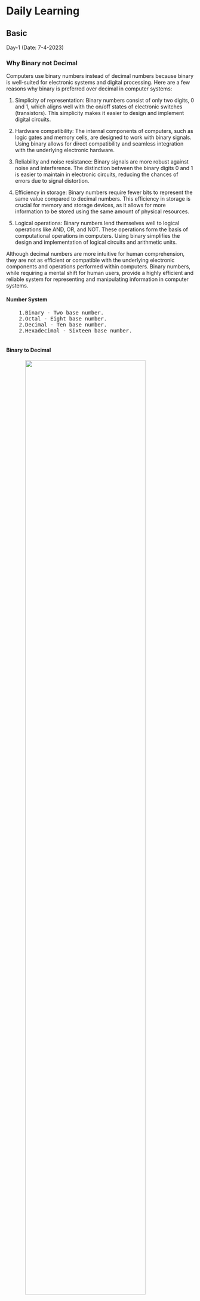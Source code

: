 <body>
  <H1>Daily Learning</H1>
<div>
<h2>Basic</h2>
<p>
Day-1 (Date: 7-4-2023)
<h3>Why Binary not Decimal</h3>
<p>
  Computers use binary numbers instead of decimal numbers because binary is well-suited for electronic systems and digital processing. Here are a few reasons why binary is preferred over decimal in computer systems:

1. Simplicity of representation: Binary numbers consist of only two digits, 0 and 1, which aligns well with the on/off states of electronic switches (transistors). This simplicity makes it easier to design and implement digital circuits.

2. Hardware compatibility: The internal components of computers, such as logic gates and memory cells, are designed to work with binary signals. Using binary allows for direct compatibility and seamless integration with the underlying electronic hardware.

3. Reliability and noise resistance: Binary signals are more robust against noise and interference. The distinction between the binary digits 0 and 1 is easier to maintain in electronic circuits, reducing the chances of errors due to signal distortion.

4. Efficiency in storage: Binary numbers require fewer bits to represent the same value compared to decimal numbers. This efficiency in storage is crucial for memory and storage devices, as it allows for more information to be stored using the same amount of physical resources.

5. Logical operations: Binary numbers lend themselves well to logical operations like AND, OR, and NOT. These operations form the basis of computational operations in computers. Using binary simplifies the design and implementation of logical circuits and arithmetic units.

Although decimal numbers are more intuitive for human comprehension, they are not as efficient or compatible with the underlying electronic components and operations performed within computers. Binary numbers, while requiring a mental shift for human users, provide a highly efficient and reliable system for representing and manipulating information in computer systems.
</p>

  <h4>Number System</h4>
  <pre>
    1.Binary - Two base number.
    2.Octal - Eight base number.
    2.Decimal - Ten base number.
    2.Hexadecimal - Sixteen base number.
  </pre>
  <div>
    <h4>Binary to Decimal</h4>
    <pre>
      <img style="width: 80%;" src="Image/asd.png" alt="">
      </br>
function convertToDecimal(x) {
    let bin = 0;
    let rem, i = 1, step = 1;
    while (x != 0) {
        rem = x % 10;
        x = parseInt(x / 10);
        bin = bin + rem * i;
        i = i * 2;
    }
console.log(`Decimal:  ${bin}`);
}
// take input
//let number = prompt('Enter a Binary number: ');
convertToDecimal(101);
    </pre>
    <h4>Decimal to Binary</h4>
    <pre>
      <img style="width: 80%;" src="Image/binary to decimal.jpg" alt="">

</br>

Other way - decimal 75
75 >= 64 = 1
75 - 64 = 11

 32 >= 11 = 0
 16 >= 11 = 0

11 >= 8 = 1
11 - 8 = 3

3 >= 2 = 1
3 - 2 = 0

1 >= 1 = 1

64 = 1 
32 = 0 
16 = 0 
8 = 1 
4 = 0 
2 = 1 
1 = 1

75 = 1001011

function convertToBinary(x) {
    let bin = 0;
    let rem, i = 1, step = 1;
    while (x != 0) {
        rem = x % 2;
        console.log(
            `Step ${step++}: ${x}/2, Remainder = ${rem}, Quotient = ${parseInt(x/2)}`
        );
        x = parseInt(x / 2);
        bin = bin + rem * i;
        i = i * 10;
    }
    console.log(`Binary:  ${bin}`);
}
// take input
//let number = prompt('Enter a decimal number: ');
convertToBinary(5);
    </pre>
  </div>

  <h4>Decimal to Octal</h4>
  <pre>
    <img style="width: 80%;" src="Image/decimal-to-octal.png" alt="">
    </br>
function convertToCOtalTOdecimal(x) {
    let bin = 0;
    let rem, i = 1, step = 1;
    while (x != 0) {
        rem = x % 8;
        x = parseInt(x / 8);
        bin = bin + rem * i;
        i = i * 10;    
    }
console.log(`Octal:  ${bin}`);
}
// take input
//let number = prompt('Enter a Decimal number: ');
convertToCOtalTOdecimal(8);

  </pre>
  <h4>Octal to Decimal</h4>
  <pre>
    <img style="width: 80%;" src="Image/octaltodecimal.png" alt="">
    </br>
function convertToDecimalTOOCatal(x) {
    let bin = 0;
    let rem, i = 1, step = 1;
    while (x != 0) {
        rem = x % 10;
        x = parseInt(x / 10);
        bin = bin + rem * i;
        i = i * 8;    
    }
    console.log(`Decimal:  ${bin}`);
}
// take input
//let number = prompt('Enter a Octal number: ');

convertToDecimalTOOCatal(100);
  </pre>
  
  <h4>DIFFERENT BETWEEM INTERPRETER AND COMPILAR</h4>
  A compiler translates the entire source code in a single run. 
  An interpreter translates the entire source code line by line

  <div>
  <h3>#KEYWORDS</h3>
    
    1. High level Language > INTERPRETER(Work line by line) > Machine Language
    2. Assembly language > Assembler > Machine Language
    3. Mid level language ( C )
    4. High level language(python, c++, c# etc)
    5. compiler(GNU, CSS) - A compiler translates the entire source code in a single run
    6. CodeBlocks(IDE-Integrated Development Environment)
    
  </div>
<div>
  <h1>Learn About Compiler and C/C++ </h1>
  <h4>Day-2 (Date: 7-6-2023)</h4>
  <p>Watch some videos read some documents about how compiler works</p>

  <a href="Book-Files/COMPUTER-PROGRAMMING-TAMIM-SHAHRIAR-SHUBEEN.pdf" target="_blank">Book(Bangla) - COMPUTER PROGRAMMING TAMIM SHAHRIAR SHUBEEN (Language C)</a> 
  </br>
  <a href="Book-Files/Programming in C - Stephen G.Cochan.pdf" target="_blank">Book(English) - PROGRAMMING IN C - STEPHEN G.COCHAN (Language C)</a>
  
  <h4>MEMORY</h4>
  <pre>
    Int (32bit) = {
      2 byte = 2 x 8 bit
             = 16 bit 
    }
    Int(64bit) = {
      4 byte = 4 x 8 bit
             = 32 bit 
    }
    32 bit maximum number = 2^n - 1
                          = 2^31 - 1                    
  <h4>HOW TO STORE NEGATIVE AND POSITIVE NUMBER IN MEMORY</h4>
    #Sign bit
    0 -> Positive
    1 -> Negative
    MSB = Most Significant Bit
    LSB = Most Significant Bit
    <img style="width: 80%;" src="Image/sign_and_magnitude.jpg" alt="">
    In this case in magnitude area first number is MSB and last number is LSB.
    <h4>PROBLEM OF SIGN BIT</h4>
    0 0 0 0 !== 1 0 0 0
    +0 !== -0
    #SOLVE
    0011 = +3
    => 1100(flip of 0011) = 1's complement
    1's complement + 1
    1100 + 1 = 1101 = -2 (2's complement)
    0010 + 1 = +3 (2's complement) 
    #In this case computer can store 4bit.
    1111 + 1 = 10000 
    so, answer = 0000 = -0
    <h3>#KEYWORDS</h3>
    CodeBlocks,Environment setup,terminal,GCC,cmd 
  </pre>
</div>
<div>
  <h1>Bit Manipulaion</h1>
  <h4>Day-2 (Date: 7-5-2023)</h4>
  <pre>
    Bit manipulation is a technique used in computer programming to manipulate individual bits within a binary representation of data. It involves        
    performing logical and arithmetic operations at the bit level, allowing developers to perform various tasks efficiently and compactly. Here are some 
    commonly used bit manipulation operations:

      1. Bitwise AND (&): Performs a logical AND operation on each corresponding pair of bits. 
      The result is 1 if both bits are 1; otherwise, it is 0.

        Example:
        ```
        10101010 &
        11001100
        ---------
        10001000
        ```

      3. Bitwise OR (|): Performs a logical OR operation on each corresponding pair of bits. 
      The result is 1 if either of the bits is 1; otherwise, it is 0.

        Example:
        ```
        10101010 |
        11001100
        ---------
        11101110
        ```

      4. Bitwise XOR (^): Performs a logical XOR (exclusive OR) operation on each corresponding pair of bits. 
      The result is 1 if the bits are different; otherwise, it is 0.

        Example:
        ```
        10101010 ^
        11001100
        ---------
        01100110
        ```

      5. Bitwise NOT (~): Flips the bits of a binary number. The result is the one's complement of the number.

        Example:
        ```
        ~10101010
        ---------
        01010101
        ```

      6. Bitwise left shift (<<): Shifts the bits of a number to the left by a specified number of positions. 
      This operation effectively multiplies the number by 2 raised to the power of the shift amount.

        Example:
        ```
        10101010 << 2
        -------------
        1010101000
        ```

      7. Bitwise right shift (>>): Shifts the bits of a number to the right by a specified number of positions. 
      This operation effectively divides the number by 2 raised to the power of the shift amount.

        Example:
        ```
        10101010 >> 2
        -------------
        00101010
        ```

    Bit manipulation is often used in various applications, such as optimizing code, implementing data structures, 
    and working with low-level operations like device drivers, network protocols, and cryptography algorithms. 
    It allows for compact representation of data and efficient bitwise operations that can significantly improve 
    performance in certain scenarios.
    
    #Example of bit off or on test
      let x,y,z;
      x = parseInt(prompt("Inter number ", y));
      bit = parseInt(prompt("Inter bit number ", z));
      
      if(x & (1 << bit)){
        console.log(`${bit} nd bit is ON`);
      }else{
        console.log(`${bit} nd bit is OFF`);
      }    
  </pre>
</div>

<div>
  <h1>IF ELSE LOOP</h1>
  <h4>Day-3 (Date: 7-8-2023)</h4>
  <h3>IF ELSE</h3>
  <pre>
    if (test expression) {
      // run code if test expression is true
    }
    else if(test expression){
      // run code if test expression is true
    }
    else {
      // run code if test expression is false
    }
  </pre>
  <h3>FOR</h3>
  <pre>
    for (initializationStatement; testExpression; updateStatement){
    // statements inside the body of loop
    }
  </pre>
  <h3>WHILE</h3>
  <pre>
    while(condition) {
      statement(s);
   }
  </pre>
  <h3>DO-WHILE</h3>
  <pre>
    do {
      // the body of the loop
    }
    while (testExpression);
  </pre>
</div>

<div>
  <h1>NESTED LOOP</h1>
  <h4>Day-4 (Date: 7-9-2023)</h4>
  <h3>Left Triangle Pattern </h3>
  <pre>
    
    *
    * *
    * * *

    #js
    let n=3
    let string = "";
    for(let l = 0; l < n; l++){
      for(let i = 0; i <= l ; i++){
        string += "* "
      }
      string += "\n"; 
    }
    console.log(string);

    #C

    #include <stdio.h>

      int main() {
      int n=3;
      
      for(int l = 0; l < n; l++){
          for(int i = 0;i <= l; i++){
              printf("* ");
          }
          printf("\n");
        }
        return 0;
      }
  </pre>
  <h3>Reverse Left Triangle Pattern</h3>
  <pre>

    * * *
    * *
    *

    #JS 
    let n = 3;
    let string = "";
    for (let i = n; i >= 1; i--) {
      for (let j = 0; j < i; j++) {
        string += "* ";
      }
      string += "\n";
    }
    console.log(string);

    #C
    #include <stdio.h>
      int main() {
      int n=3;
      
      for(int l = n; l >= 1; l--){
          for(int i = 0;i < l; i++){
            printf("* ");
          }
          printf("\n");
        }
        return 0;
      }
  </pre>
  <h3>Right Triangle Pattern</h3>
  <pre>

    * * *
      * *
        *

    #JS 
    let n = 3;
    let string = "";
    for (let i = 0; i < n; i++) {
      for (let j = 0; j < i; j++) {
        string += " ";
      }
      for (let x = 0; x < n-i; x++) {
        string += "*";
      }
      string += "\n";
    }
    console.log(string);

    #C
    #include <stdio.h>
      int main() {
      int n=3;
      for(int l = 0; l < n; l++){
          for(int i = 0;i < l; i++){
            printf(" ");
          }
          for(int star = 0; star < n-l; star++){
              printf("*");
          }
          printf("\n");
        }
        return 0;
      }
  </pre>
</div>

<div>
  <h1>SWITCH-STATEMENT AND ARRAY</h1>
  <h4>Day-4 (Date: 7-11-2023)</h4>
  <h3>Structure</h3>
  <pre>
    switch(variable){
      case value 1;
      //statement
      break;
      case value 2;
      //statement
      break;

      #Example
      console.log("1.User login\n 2.User list\n 3.Sign up\n");
      let op;
      let answer = parseInt(prompt("which option to choese? ", op));

      switch(answer){
          case 1:
              console.log("User login successful\n");
              break;
          case 2:
              console.log("User list shown\n");
              break;
          case 3:
              console.log("Sign up done\n");
              break;
          default:
              console.log("Inter number 1 to 3\n");
      }
    }
  </pre>
  <h3>Array</h3>
  In computer programming, an array is a data structure that stores a fixed-size sequence of elements of the same type. 
  It is a collection of variables, each identified by an index or a key, that can be accessed individually. 
  The elements in an array are typically stored in contiguous memory locations, which allows for efficient access and manipulation of the data.

  Arrays are commonly used to store collections of related data, such as a list of numbers, strings, or objects. 
  The index of an array starts from zero, so the first element is accessed using index 0, the second element with index 1, and so on.
  
  Arrays can be one-dimensional, two-dimensional, or multi-dimensional depending on the number of indices needed to access the elements. 
  A one-dimensional array is like a simple list, while a two-dimensional array is like a table with rows and columns. 
  Multi-dimensional arrays can have more than two dimensions and are used to represent complex data structures.
  
  Arrays provide an efficient way to store and retrieve large amounts of data and are a fundamental concept in many programming languages. 
  They offer benefits such as random access to elements, constant time access (assuming the index is known), and support for various operations 
  like sorting, searching, and iterating over the elements.
  <br>
  Data type array name[size] = [Elements]

  <img style="width: 80%;" src="Image/arrays.jpg" alt="">
  <pre>
    #Example of input array
    #include <stdio.h>
     
      int main() {
        printf("Input array index: ");
        int i=0, n;

        scanf("%d", &n);
        int ara[n];

        printf("Input array: ");

        for(int idx = 0; idx < n; idx++){
          scanf("%d", &ara[idx]);
        }
        printf("Displaying integers: ");

        for(int idx = 0; idx < n; idx++){
          printf("%d,", ara[idx]);
        } 
        return 0;
      }
  </pre>
  <h3>Brace Initializer</h3>
  The brace initializer, also known as initializer list syntax, is a way to initialize the elements of an array in many programming languages, 
  including C++, Java, and JavaScript. It allows you to provide a list of values enclosed in braces { }, which are used to populate the array with the    
  specified values.
  <br>
  Here's an example in C++:
  <pre>
    int myArray[] = {1, 2, 3, 4, 5};
  </pre>

  In this example, we declare an integer array called `myArray` and initialize it with the values 1, 2, 3, 4, and 5 using the brace initializer. 
  The number of elements in the array is determined by the number of values provided within the braces.
  The brace initializer can also be used for multi-dimensional arrays. 
  <br>
  Here's an example of a 2D array:

  <pre>
    int myArray2D[][3] = {{1, 2, 3}, {4, 5, 6}};
  </pre>
  In this case, we declare a 2D integer array called `myArray2D` with two rows and three columns. We use the brace initializer to provide the values for 
  each row. 
  The inner braces are used to specify the values for each row, and the outer braces encompass the entire initializer list.
  
  The brace initializer syntax can be handy when you want to quickly initialize an array with a known set of values. 
  It eliminates the need for individual assignments to each element of the array and provides a concise and readable way to 
  initialize the array elements directly within the declaration statement.

  # If you specify the value for the array index it will replace the garbage value into 0.
  #Example
  <pre>
    #include <stdio.h>
     
      int main() {
        int ara[10]= {1,2,3,4,5};
        int value = sizeof(ara)/ sizeof(ara[0]);
        
        printf("Displaying integers: ");
        for(int idx = 0; idx < value; idx++){
          printf("%d ", ara[idx]);
        } 
        return 0;
      }

  Or use memset,

  #include <stdio.h>
    #include <cstring>
    
     int main() {
       printf("Input array index: ");
       int MXN = 100;
       int ara[MXN];
       
       memset(ara, 0, sizeof ara);
       
       printf("Displaying integers: ");
       for(int i = 0; i < MXN; i++){
          printf("%d ", ara[i]);
       } 
       
       return 0;
     }

     #note memsent works on three value.
     1. memset(arrayName, 0, sizeof arrayName);
     2. memset(arrayName, -1, sizeof arrayName);
     3. memset(arrayName, 0x3f3f3f3f, sizeof arrayName); (Infinity Number = 0x3f3f3f3f);

  </pre> 
  <h3>Memeset Library</h3>
  The `memset` function is a standard C library function that is used to set a block of memory with a specified value. 
  It takes three arguments: a pointer to the memory block, the value to be set, and the number of bytes to set.

  The `memset` function works well when you need to set memory blocks with values such as 0 or -1. 
  However, it may not work as expected when you try to set memory blocks with values other than 0 or -1.

  The reason for this limitation is that `memset` operates on a byte level and sets each byte of the memory block to the specified value. 
  If the desired value is not representable in a single byte, the behavior of `memset` becomes undefined.
  For example, consider setting a memory block with the value 255 (0xFF) using `memset`:
  <pre>
    int myArray[10];
    memset(myArray, 255, sizeof(myArray));
  </pre>
  In this case, since the value 255 cannot be represented by a single byte, `memset` will set each byte of the memory block to 255 independently. 
  This can result in unexpected behavior, as the resulting value in each element of `myArray` may not be 255.

  To initialize an array with a specific value other than 0 or -1, you can use a loop to individually set each element of the array to the desired value. 
  Alternatively, you can use language-specific features or library functions that provide array initialization mechanisms, 
  such as brace initialization in C++ or `Arrays.fill()` method in Java, to achieve the desired result reliably.
</div>

<div>
  <h1>PRECISION LOSS</h1>
  <h4>Day-5 (Date: 7-12-2023)</h4>
  Precision loss in programming refers to the loss of precision or accuracy in numerical calculations due to limitations in the representation of numbers 
  in computer systems. 
  Computers use finite binary representations to store and manipulate numbers, which can lead to rounding errors and loss of precision.

  One common example of precision loss is observed when working with floating-point numbers. Floating-point numbers are represented as a combination of a 
  sign, a significand or mantissa, and an exponent. However, the binary representation of floating-point numbers cannot precisely represent all decimal 
  numbers. As a result, 
  operations involving floating-point numbers may introduce small errors due to rounding or truncation.

  For example, consider the following code snippet in Python:
  
  <pre>
    x = 0.1
    y = 0.2
    z = x + y
    print(z)
  </pre>

  The expected result of this addition operation would be 0.3. However, due to precision loss in floating-point arithmetic, the actual result may be 
  slightly different, 
  such as 0.30000000000000004. This small discrepancy is a result of the limited precision of the binary representation used to store the numbers.

  Precision loss can also occur in other areas of programming, such as when performing calculations involving large numbers or when working with 
  algorithms that involve multiple operations. 
  The cumulative effect of these small errors can lead to significant discrepancies in the final results.

  To mitigate precision loss, programming languages and libraries provide various techniques and functions for handling numerical computations with 
  improved precision. 
  For instance, some programming languages offer decimal data types that provide arbitrary precision arithmetic, 
  allowing calculations with high precision at the cost of increased memory usage and computational overhead.

  It is important for programmers to be aware of precision loss and consider it when designing algorithms or performing critical calculations where 
  accuracy is crucial. 
  Additionally, understanding the limitations and properties of different data types and their representations can help minimize precision loss in 
  programming.

  <h4>HOW TO PREVENT PRECISION LOSS</h4>
  <pre>
    #include <stdio.h>
      int main() {
        const double eps = 1e-6;
        double a,b, sum;
        a = 2.99999999999;
        b = 3.00000000001;
        
        sum = a-b;
        if(sum < eps){
            printf("a and b are same");
        }
        return 0;
      }
  </pre>

  <h4>INSERT IN ARRAY</h4>
  <pre>
    #include <stdio.h>
 
      int main()
      {
        int array[100], position, c, n, value;
        printf("array size ");
        scanf("%d", &n);
      
        printf("Enter %d elements ", n);
      
        for (c = 0; c < n; c++){
         scanf("%d", &array[c]);
        }
        printf("Insert index ");
        scanf("%d", &position);
      
        printf("Enter value ");
        scanf("%d", &value);
      
        for (c = n - 1; c >= position - 1; c--){
         array[c+1] = array[c];
        }
        array[position-1] = value;
      
        printf("Resultant array is ");
      
        for (c = 0; c <= n; c++){
         printf("%d ", array[c]);
        }
        return 0;
      }
  </pre>

  <h4>REMOVE FROM ARRAY</h4>
  <pre>
    #include <stdio.h>
      int main()
      {
         int array[100], position, c, n, value;
         printf("array size: ");
         scanf("%d", &n);
       
         printf("Enter %d elements ", n);
       
         for (c = 0; c < n; c++)
            scanf("%d", &array[c]);
       
         printf("remove index ");
         scanf("%d", &position);
      
         for (c = position -1 ; c < n - 1 ; c++){
             array[c] = array[c+1];
         }
         n--;
         printf("Now array is ");
       
         for (c = 0; c <= n-1; c++){
              printf("%d ", array[c]);
         }
         return 0;
      }
  </pre>

  <h4>FIND FROM ARRAY</h4>
  <pre>
    #include <stdio.h>
      int main(){
        int find, flag = 0, ara[] = {100, 23, 60, 1, 45};
        int n = sizeof(ara)/sizeof ara[0];
        printf("%d\n", n);
      
        printf("Find number: ");
        scanf("%d", &find);
        
        for(int i = 0; i < n; i++){
            if(ara[i] == find){
              printf("found in index: %d\n", i);
              break;
            }
            flag++;
          }
        if(flag == n){
          printf("Not Found");
        }
        return 0;
      }
  </pre>
  <h4>MULTIDIMENSIONAL ARRAY</h4>
  A multidimensional array is a data structure that consists of multiple arrays, where each array is called a dimension. 
  It extends the concept of a one-dimensional array to multiple dimensions, typically two or three, although it can have 
  more dimensions if needed. This allows you to represent data in a tabular or matrix-like format.

  In a one-dimensional array, elements are arranged in a linear sequence, whereas in a multidimensional array, elements 
  are organized in a grid-like structure, with rows and columns (and potentially additional dimensions). This structure 
  enables you to access and manipulate data using multiple indices or subscripts.

  For example, a two-dimensional array can be thought of as a table or a grid, where each element is identified by its row 
  and column position. To access a specific element, you provide two indices: one for the row and one for the column.
  </br>
  <img style="width: 80%;" src="Image/multidimensional-array.webp" alt="">
  </br>
  In C, a multidimensional array is a data structure that allows you to store elements in multiple dimensions. It is essentially an array of arrays.

  To declare a multidimensional array in C, you specify the type of the elements and the size of each dimension. The general syntax is as follows:
  <pre>
    datatype array_name[size1][size2]...[sizeN];
  </pre>

  Here, `datatype` represents the type of data that will be stored in the array, `array_name` is the name you choose for the array, 
  and `size1`, `size2`, ..., `sizeN` are the sizes or lengths of each dimension.

  For example, to create a 2D array of integers with 3 rows and 4 columns, you would write:
  <pre>
    int matrix[3][4];
  </pre>

  This creates a multidimensional array named `matrix` with 3 rows and 4 columns. Each element in the array can be accessed using two indices: 
  one for the row and one for the column. The indices range from 0 to the size of each dimension minus 1.

  To initialize the elements of a multidimensional array, you can use nested loops. For example, to assign values to the elements of a 2D array:
  <pre>
    int matrix[3][4];
    for (int i = 0; i < 3; i++) {
      for (int j = 0; j < 4; j++) {
        matrix[i][j] = i + j;
      }
    }
  </pre>

  This code assigns the sum of the row index `i` and the column index `j` to each element in the `matrix` array.

  You can also have multidimensional arrays with more than two dimensions by extending the syntax. For example, a 
  3D array with dimensions 3x4x5 can be declared as:
  <pre>
    int cube[3][4][5];
  </pre>

  Multidimensional arrays in C provide a way to represent and work with structured data that involves multiple dimensions or axes, 
  such as matrices, grids, or cubes. They are commonly used in various applications, including scientific computing, image processing, and simulations.
  
  <h4>POINTER</h4>
  In C, a pointer is a variable that stores the memory address of another variable. It provides a way to indirectly access and manipulate the data stored 
  in memory. 
  Pointers play a crucial role in C programming, as they allow for dynamic memory allocation, passing parameters by reference, and working with complex 
  data structures.

  To declare a pointer in C, you use the `*` (asterisk) symbol. The general syntax for declaring a pointer is as follows:
  <pre>
    datatype *pointer_name;
  </pre>

  Here, `datatype` represents the type of data that the pointer points to, and `pointer_name` is the name of the pointer variable.
  To initialize a pointer, you assign it the memory address of a variable using the `&` (address-of) operator. For example:
  <pre>
    int num = 42;
    int *ptr = &num;
  </pre>


  In this code, `ptr` is a pointer to an integer (`int`). It is initialized with the memory address of the `num` variable using the `&` operator.
  To access the value pointed to by a pointer, you use the `*` (dereference) operator. For example:
  <pre>
    printf("%d", *ptr);
  </pre>

  This code prints the value stored at the memory address pointed to by `ptr`, which is the value of `num`.

  Pointers are often used in conjunction with dynamic memory allocation to allocate memory for data at runtime using functions 
  like `malloc()` and `free()`. They can also be used to pass parameters by reference to functions, allowing the function to modify the original value of 
  a variable.

  It's important to note that working with pointers requires careful memory management to avoid issues like memory leaks and accessing invalid memory     
  locations. 
  Additionally, uninitialized or improperly used pointers can lead to undefined behavior or crashes. Therefore, understanding and using pointers 
  correctly is 
  essential for effective C programming.
</div>

<div>
  <h1>STRING</h1>
  <h4>Day-6 (Date: 7-13-2023)</h4>
  <br>
  In the C programming language, a string is a sequence of characters stored in contiguous memory locations. 
  It is represented as an array of characters terminated by a null character ('\0').

  Here are some key points about strings in C:

  1. Declaration: To declare a string in C, you use the `char` data type followed by the array name and its size. For example:
   <pre>
    char str[10];
   </pre>
   This declares a string named `str` that can hold up to 10 characters (9 characters plus the null terminator).

  2. Initialization: You can initialize a string during declaration or assign a value to it later using string literals. 
  String literals are sequences of characters enclosed in double quotes. For example:
   <pre>
    char str[6] = "Hello";
   </pre>
   This initializes the `str` array with the characters 'H', 'e', 'l', 'l', 'o', and the null terminator.

  3. Null terminator: In C, strings are null-terminated, which means that the last character of the string is always the null character ('\0'). 
  It marks the end of the string and is used to determine the length of the string.

  4. Accessing characters: You can access individual characters of a string using array indexing. The first character of the string is at index 0. For example:
   <pre>
    char ch = str[0];  // Accesses the first character of the string
   </pre>
  5. Manipulating strings: C provides a library of functions for manipulating strings, such as concatenation, copying, length calculation, 
  comparison, and more. These functions are defined in the `<string.h>` header file and have names prefixed with `str`. For example:
   <pre>
    #include <string.h>

    char str1[10] = "Hello";
    char str2[10] = "World";
   
    strcat(str1, str2);  // Concatenates str2 to str1
    printf("%s\n", str1);  // Prints "HelloWorld"
   </pre>
  6. Input and output: Strings can be read from the user or written to the console using functions like `scanf` and `printf` from the `<stdio.h>` header file.

  It's important to note that C does not have a built-in string data type like some other programming languages. Instead, strings 
  are represented as arrays of characters, and various functions and conventions are used to work with them effectively.
  
  #Example Of String
  <pre>
    #input sentence
    #include <stdio.h>
      int main(){
          char str[20];
          //scanf("%[^\n]s", str);
          fgets(str,20, stdin);
          printf("%s", str);
          
          return 0;
      }

    #size of String
    #include <stdio.h>
      int main(){
        int n, sz = 0;
        char str[110];
        scanf("%d", &n);

        while(n--){
          scanf("%s", str);
          for(; str[sz] ; sz++){
            if(str[sz] == '\0'){
              break;
            }
          }
          printf("Size of string: %d\n", sz);
        }
      }

    `OR`,
    #include <stdio.h>
      int main(){
        int n, sz = 0;
        char str[110];
        
        scanf("%d", &n);
        while(n--){
          scanf("%s", str);
          int sz = strlen(str);
          printf("Size of string: %d\n", sz);
        }
      }
  </pre>

  <h2>LEXICOGRAPHICALLY SMALLER</h2>

  "Lexicographically smaller" refers to the comparison of two strings or sequences based on the order of their individual characters. 
  In lexicographic order, strings are compared character by character, starting from the leftmost character. The comparison is made by 
  looking at the Unicode or ASCII values of the characters.
  <br>
  <a href="https://www.ascii-code.com/" target="_blank">ASCII Table</a>
  <br>

  To determine which string is lexicographically smaller, you compare the corresponding characters from both strings until a difference is found. 
  The string with the character that has a lower Unicode or ASCII value is considered lexicographically smaller. If all the characters are the same 
  up to the length of the shorter string, then the shorter string is considered lexicographically smaller.

  For example, let's compare two strings "apple" and "banana" lexicographically. Starting from the leftmost character, 'a' and 'b' are compared. Since 
  'a' has a lower Unicode value than 'b', "apple" is lexicographically smaller than "banana". The comparison stops at the first difference encountered.

  In another example, comparing "cat" and "car," the first three characters are the same. However, the fourth character 't' has a lower Unicode value 
  than 'r,' so "cat" is lexicographically smaller than "car."

  Lexicographic order is commonly used in sorting algorithms and dictionary implementations to determine the ordering of words or sequences based on their characters.

  Here's an example of a C code snippet that compares two strings to determine which one is lexicographically smaller:
  <pre>
    #include <stdio.h>

      int main() {
        char str1[100], str2[100];
      
        printf("Enter the first string: ");
        scanf("%s", str1);
    
        printf("Enter the second string: ");
        scanf("%s", str2);
    
        int i;
    
        for (i = 0; str1[i] != '\0' && str2[i] != '\0'; i++) {
          if (str1[i] < str2[i]) {
            printf("%s is lexicographically smaller than %s\n", str1, str2);
            return 0;
            } 
            else if (str1[i] > str2[i]) {
              printf("%s is lexicographically smaller than %s\n", str2, str1);
              return 0;
            }
          }
        
        if (str1[i] == '\0' && str2[i] != '\0') {
          printf("%s is lexicographically smaller than %s\n", str1, str2);
        } 
        else {
          printf("Both strings are equal\n");
        }
        return 0;
      }
      
    `OR`

    #include <stdio.h>
      #include <string.h>
      
      int main() {
        char str1[100], str2[100];
      
        printf("Enter the first string: ");
        scanf("%s", str1);
    
        printf("Enter the second string: ");
        scanf("%s", str2);
    
        int result = strcmp(str1, str2);
    
        if (result < 0) {
          printf("%s is lexicographically smaller than %s\n", str1, str2);
        } 
        else if (result > 0) {
          printf("%s is lexicographically smaller than %s\n", str2, str1);
        } 
        else {
          printf("Both strings are equal\n");
        }
        return 0;
      }
  </pre>
  <h2>PALINDR0ME</h2>
  A palindrome is a word, phrase, number, or sequence of characters that reads the same forwards and backwards. 
  In C, we can write a program to check whether a given string is a palindrome or not.

  Here's an example code snippet that demonstrates how to check for a palindrome in C:

  <pre>
    #include <stdio.h>
    #include <string.h>
      
      int isPalindrome(char str[]) {
          int length = strlen(str);
          int i, j;
      
          // Compare characters from both ends towards the middle
          for (i = 0, j = length - 1; i < j; i++, j--) {
              if (str[i] != str[j]) {
                return 0; // Not a palindrome
            }
          }
        return 1; // Palindrome
      }
      
      int main() {
          char str[100];
      
          printf("Enter a string: ");
          scanf("%s", str);
      
          if (isPalindrome(str)) {
            printf("%s is a palindrome.\n", str);
          } else {
            printf("%s is not a palindrome.\n", str);
          }
          return 0;
      }
  </pre>
  In this code, we define a function `isPalindrome()` that takes a string `str` as input and returns an integer value indicating 
  whether the string is a palindrome (1) or not (0). The function uses two pointers, `i` and `j`, initialized to the beginning and 
  end of the string, respectively. It compares the characters at these positions and moves inward until the middle of the string is reached. 
  If any pair of characters is not equal, the function returns 0, indicating that the string is not a palindrome. Otherwise, if all character 
  pairs are equal, the function returns 1, indicating a palindrome.

  In the `main()` function, we prompt the user to enter a string, read it using `scanf()`, and then call the `isPalindrome()` function to check
  whether the entered string is a palindrome or not. Based on the return value, we print the appropriate message to indicate whether the string 
  is a palindrome or not.

  <h2>PALINDR0ME</h2>
  A palindrome is a word, phrase, number, or sequence of characters that reads the same forwards and backwards. 
  In C, we can write a program to check whether a given string is a palindrome or not.

  Here's an example code snippet that demonstrates how to check for a palindrome in C:

  <pre>
    #include <stdio.h>
      #include <string.h>
      
      int isPalindrome(char str[]) {
          int length = strlen(str);
          int i, j;
      
          // Compare characters from both ends towards the middle
          for (i = 0, j = length - 1; i < j; i++, j--) {
              if (str[i] != str[j]) {
                  return 0; // Not a palindrome
              }
          }
      
          return 1; // Palindrome
      }
      
      int main() {
          char str[100];
      
          printf("Enter a string: ");
          scanf("%s", str);
      
          if (isPalindrome(str)) {
              printf("%s is a palindrome.\n", str);
          } else {
              printf("%s is not a palindrome.\n", str);
          }
      
          return 0;
      }
  </pre>
  In this code, we define a function `isPalindrome()` that takes a string `str` as input and returns an integer value indicating 
  whether the string is a palindrome (1) or not (0). The function uses two pointers, `i` and `j`, initialized to the beginning and 
  end of the string, respectively. It compares the characters at these positions and moves inward until the middle of the string is reached. 
  If any pair of characters is not equal, the function returns 0, indicating that the string is not a palindrome. Otherwise, if all character 
  pairs are equal, the function returns 1, indicating a palindrome.

  In the `main()` function, we prompt the user to enter a string, read it using `scanf()`, and then call the `isPalindrome()` function to check
  whether the entered string is a palindrome or not. Based on the return value, we print the appropriate message to indicate whether the string 
  is a palindrome or not.

  <h2>CONTATENATION OF STRING</h2>
  In C, string concatenation refers to the process of combining two or more strings to create a single string. 
  This operation is commonly performed using the strcat() function from the C standard library or by manually manipulating character arrays.

  The strcat() function is declared in the `string.h` header file and has the following syntax:

  <pre>
    char* strcat(char* destination, const char* source);
  </pre>

  It takes two arguments: the destination string, which is the string to which the source string will be appended, 
  and the source string, which is the string that will be appended to the destination string.

  Here's an example that demonstrates the usage of strcat():

  <pre>
    #include <stdio.h>
      #include <string.h>
    
      int main() {
        char destination[50] = "Hello, ";
        const char* source = "world!";
  
        strcat(destination, source);
  
        printf("%s\n", destination);
  
        return 0;
      }
  </pre>

  In this example, we have a character array `destination` with a size of 50, initialized with the string "Hello, ". The `source` string is a constant string literal "world!". The strcat() function appends the contents of the source string to the end of the destination string, resulting in `destination` now containing "Hello, world!".

  Alternatively, you can manually concatenate strings by using character arrays and manipulating them with loops and indexing. Here's an example of manual string concatenation:

  <pre>
    #include <stdio.h>

    int main() {
      char destination[50] = "Hello, ";
      const char* source = "world!";
      
      int i, j;

      // Find the end of the destination string
      i = 0;
      while (destination[i] != '\0') {
          i++;
      }

      // Concatenate characters of the source string to the destination string
      j = 0;
      while (source[j] != '\0') {
          destination[i] = source[j];
          i++;
          j++;
      }

      // Add null terminator at the end of the concatenated string
      destination[i] = '\0';

      printf("%s\n", destination);

      return 0;
    }
  </pre>

  This code manually iterates over the characters in the destination string to find the end of it and then appends the characters 
  of the source string one by one. Finally, a null terminator ('\0') is added to mark the end of the concatenated string.

  Both approaches achieve string concatenation, but using the `strcat()` function is generally considered safer and more convenient, 
  as it handles the details of finding the end of the destination string and ensures proper termination.
</div>
<div>
  <h1>TIME COMPLEXITY ANALYSIS</h1>
  <h4>Day-7 (Date: 7-16-2023)</h4>

  <ul>
    <li>Big-O notation (Upper Bound)</li>
    <li>Omega Notation (Lower Bound)</li>
    <li>Theta Notation (average case)</li>
  </ul>

  <h2>BIG-O NOTATION</h2>
  Big O notation is a mathematical notation used to describe the performance characteristics of an algorithm or the growth rate of a function. 
  It is commonly used to analyze the time complexity and space complexity of algorithms.

  In C, Big O notation helps us understand how the runtime of an algorithm or the memory usage of a program scales with respect to the input size. 
  It provides a way to compare algorithms and determine their efficiency.

  When using Big O notation, we focus on the dominant term or the term that grows the fastest as the input size increases. The dominant term 
  represents the worst-case performance of the algorithm.

  Here are some commonly used notations in Big O notation:

  1. O(1) - Constant Time Complexity:
    This indicates that the algorithm takes a constant amount of time regardless of the input size. For example, 
    accessing an element in an array by index or performing a simple arithmetic operation.

  2. O(log n) - Logarithmic Time Complexity:
    This indicates that the algorithm's runtime grows logarithmically as the input size increases. Common examples include binary 
    search or operations on balanced search trees.

  3. O(n) - Linear Time Complexity:
    This indicates that the algorithm's runtime grows linearly with the input size. For example, iterating through an array or a linked list.

  4. O(n^2) - Quadratic Time Complexity:
    This indicates that the algorithm's runtime grows quadratically with the input size. Common examples include nested loops or algorithms 
    that involve comparing each element with every other element.

  5. O(2^n) - Exponential Time Complexity:
    This indicates that the algorithm's runtime grows exponentially with the input size. This is usually considered very inefficient 
    and should be avoided when possible.

  It's important to note that Big O notation represents an upper bound on the growth rate of an algorithm or function. It describes 
  how the algorithm scales as the input size increases but doesn't provide information about the actual execution time.

  By analyzing the Big O notation of different algorithms, you can make informed decisions about choosing the most efficient algorithm 
  for a particular task or understand the scalability of your code.

  <h2>OMEGA NOTATION</h2>
  Omega notation, also known as Ω notation, is a mathematical notation used to describe the lower bound or best-case performance 
  of an algorithm or function. It provides a way to analyze the minimum growth rate or lower limit of a function as the input size increases.

  In C, Omega notation helps us understand the best-case scenario or lower bound of an algorithm's runtime or the memory usage of a program. 
  It complements the Big O notation, which describes the upper bound or worst-case scenario.

  When using Omega notation, we focus on the dominant term or the term that grows the slowest as the input size increases. 
  The dominant term represents the best-case performance of the algorithm.

  Here are some examples of commonly used Omega notations:

  1. Ω(1) - Constant Lower Bound:
    This indicates that the algorithm takes a constant amount of time regardless of the input size in the best-case scenario. 
    For example, finding the minimum element in a sorted array.

  2. Ω(log n) - Logarithmic Lower Bound:
    This indicates that the algorithm's runtime has a lower bound of logarithmic growth. Common examples include binary search or operations 
    on balanced search trees in the best-case scenario.

  3. Ω(n) - Linear Lower Bound:
    This indicates that the algorithm's runtime has a lower bound of linear growth with the input size. For example, traversing an array 
    or a linked list to find a specific element in the best-case scenario.

  4. Ω(n^2) - Quadratic Lower Bound:
    This indicates that the algorithm's runtime has a lower bound of quadratic growth. Common examples include nested loops or algorithms that 
    involve comparing each element with every other element in the best-case scenario.

  5. Ω(2^n) - Exponential Lower Bound:
    This indicates that the algorithm's runtime has a lower bound of exponential growth. This is generally considered very efficient or the 
    best possible for some problems.

  Similar to Big O notation, Omega notation represents a lower bound on the growth rate of an algorithm or function. It provides insights into 
  the best-case performance but doesn't provide information about the actual execution time.

  By analyzing the Omega notation of different algorithms, you can understand the minimum growth rate or lower limit of the algorithm's performance 
  in the best-case scenario. This can help you evaluate the efficiency of your code or make informed decisions when choosing the most suitable algorithm for a specific task.

  <h2>THETA NOTATION</h2>
  Omega notation and theta notation are both mathematical notations used to describe the performance characteristics of algorithms or the growth rate of functions. 
  While omega notation represents the lower bound or best-case performance, theta notation represents both the upper and lower bounds or the average-case performance.

  In C, theta notation helps us understand both the best-case and worst-case scenarios of an algorithm's runtime or the memory usage of a program. 
  It provides a tighter bound on the growth rate compared to omega notation, which only provides the lower bound.

  When using theta notation, we focus on the dominant term or the term that grows at the same rate as the input size increases. 
  The dominant term represents the average-case performance of the algorithm.

  Here's how theta notation is defined:

  1. Θ(g(n)) - Theta Notation:
    A function f(n) belongs to Θ(g(n)) if there exist positive constants c1, c2, and n0 such that for all values of n greater than or 
    equal to n0, c1 * g(n) ≤ f(n) ≤ c2 * g(n).

  In simpler terms, if a function f(n) is both an upper bound and a lower bound of g(n) multiplied by a constant factor, we say that f(n) belongs to Θ(g(n)).

  Theta notation essentially represents the tightest bound on the growth rate of a function or algorithm. It provides information about both the best-case 
  and worst-case scenarios.

  For example, if the worst-case runtime complexity of an algorithm is Θ(n^2), it means that the algorithm takes at least quadratic time and at most quadratic 
  time to complete its execution. Similarly, if the average-case runtime complexity is Θ(n), it means that the algorithm takes linear time on average.

  By analyzing theta notation, you can get a comprehensive understanding of an algorithm's performance across different scenarios. 
  It helps in evaluating the efficiency of algorithms and making informed decisions when choosing the most appropriate algorithm for a particular task.

  <a href="https://www.bigocheatsheet.com/" target="_blank">More Details About Time Complexity</a>

  <h1>MEMORY COMPLEXITY ANALYSIS</h1>
  Memory complexity, also known as space complexity, refers to the amount of memory or storage required by an algorithm or program to solve a problem. 
  In C, understanding the memory complexity of your code helps you assess its efficiency and resource usage.

  Memory complexity is typically expressed in terms of how the memory usage grows with respect to the input size. 
  It provides insights into the amount of memory required by an algorithm as the problem size increases.

  There are several common memory complexity notations:

  1. O(1) - Constant Space Complexity:
   This indicates that the algorithm uses a fixed or constant amount of memory regardless of the input size. For example, 
   algorithms that have a fixed number of variables or data structures.

  2. O(n) - Linear Space Complexity:
    This indicates that the algorithm's memory usage grows linearly with the input size. For example, algorithms that create an array 
    or a linked list of size proportional to the input.

  3. O(n^2) - Quadratic Space Complexity:
    This indicates that the algorithm's memory usage grows quadratically with the input size. Common examples include algorithms that 
    involve nested loops or creating two-dimensional arrays.

  4. O(log n) - Logarithmic Space Complexity:
    This indicates that the algorithm's memory usage grows logarithmically with the input size. For example, algorithms that use divide 
    and conquer strategies and maintain a small amount of auxiliary data.

  5. O(2^n) - Exponential Space Complexity:
    This indicates that the algorithm's memory usage grows exponentially with the input size. Such algorithms are generally considered 
    inefficient in terms of memory usage.

  It's important to note that memory complexity focuses on the additional memory used by an algorithm, excluding the input itself. 
  It quantifies the growth in memory consumption as the input size increases.

  Analyzing the memory complexity of your code helps you understand the trade-off between memory usage and algorithmic efficiency. 
  By minimizing unnecessary memory allocations or optimizing data structures, you can reduce the memory requirements of your code 
  and improve its overall performance.

  It's worth mentioning that in C, memory complexity analysis often involves considering the sizes and types of data structures, 
  dynamically allocated memory, recursion stack usage, and other factors that impact memory consumption.

  <a href="https://www.bigocheatsheet.com/" target="_blank">More Details About Space Complexity</a>

  <h1>FUNCTION</h1>
  In C, a function is a self-contained block of code that performs a specific task or computation. 
  It is a fundamental building block of a C program and helps organize code into modular and reusable units. 
  Functions allow you to break down a complex problem into smaller, manageable parts, making code more organized, readable, and maintainable.

  A function in C has the following components:

  1. Function Declaration/Prototype:
    A function declaration or prototype specifies the function's name, return type, and the types and order of its parameters. 
    It informs the compiler about the function's existence and signature before it is used. A function prototype typically appears 
    at the beginning of the source file or in a header file.

  2. Function Definition:
    The function definition contains the actual implementation of the function. 
    It includes the function's header, which specifies the return type, function name, and parameters, followed by the body enclosed in curly braces {}. 
    The body contains the statements or instructions that define the function's behavior.

  3. Function Parameters:
    Function parameters are inputs to the function and allow you to pass values into the function. 
    They are declared in the function's header, specifying their types and names. Functions can have zero or more parameters.

  4. Return Type:
    The return type of a function indicates the type of value that the function returns after performing its computation. 
    It is specified in the function's header. Functions can have a return type of void if they do not return a value.

  5. Function Call:
    To use a function in C, you call or invoke it by using its name followed by parentheses (). 
    If the function has parameters, you provide the values or variables as arguments within the parentheses.

  Here's an example that demonstrates a simple function in C:

  <pre>
    #include <stdio.h>

      // Function declaration
      int addNumbers(int a, int b);
    
      // Function definition
      int addNumbers(int a, int b) {
        int sum = a + b;
        return sum;
      }
    
      int main() {
        // Function call
        int result = addNumbers(3, 5);
        printf("The sum is: %d\n", result);
        return 0;
      }
  </pre>

  In this example, we define a function called `addNumbers` that takes two integer parameters, `a` and `b`, and returns their sum. 
  We declare the function prototype at the beginning and then define the function with its implementation. In the `main` function, 
  we call `addNumbers` with arguments 3 and 5, and the returned result is printed.

  Functions are a powerful feature of C programming that enables code modularity, reusability, and abstraction. 
  They help manage complex programs, improve code organization, and promote code reuse by encapsulating specific 
  functionality within separate units of code.
</div>
<div>
  <h1>FUNCTION CALLING</h1>
  <h4>Day-8 (Date: 7-17-2023)</h4>

  <ul>
    <li>Call by reference</li>
    <li>Call by pointer</li>
  </ul>

  <h2>CALL BY REFERENCE</h2>
  In C, "call by reference" is a mechanism where a function receives the memory address (reference) of a variable as a parameter. 
  By using this reference, the function can directly access and modify the original value of the variable in the calling code. 
  In other words, any changes made to the parameter within the function will affect the original variable outside the function.

  To pass a variable by reference in C, you need to use pointers. Pointers are variables that store memory addresses. Here's how you can achieve call by reference in C:

  1. Define a function that takes a pointer as a parameter. For example:
    <pre>
      void modifyValue(int *ptr) {
        *ptr = 10;  // Assign a new value to the memory location pointed by 'ptr'
      }
    </pre>
  2. In the calling code, declare a variable and pass its address using the `&` operator:
    <pre>
      int number = 5;
      modifyValue(&number);  // Pass the address of 'number'
    </pre>
  3. Inside the function, use the pointer to access the original variable and modify its value by dereferencing the pointer with the `*` operator:
    <pre>
      *ptr = 10;
    </pre>

  After the function call, the value of the `number` variable will be modified to 10 because the function modified the original variable 
  directly through the pointer.

  Call by reference is useful when you need to modify variables within a function and have those changes reflected in the calling code. 
  It allows you to avoid returning values and provides a more efficient way to manipulate large data structures without creating copies. 
  However, it requires careful handling of pointers to avoid unintended consequences such as invalid memory accesses or unintended modifications.

  <h2>CALL BY POINTER</h2>
  In C, "call by pointer" is similar to call by reference, as it allows a function to modify the original value of a variable in the calling code. However, instead of passing the memory address directly, you pass a pointer variable that holds the memory address of the variable you want to modify.

  Here's how call by pointer works in C:

  1. Define a function that takes a pointer as a parameter. For example:
    <pre>
      void modifyValue(int *ptr) {
        *ptr = 10;  // Assign a new value to the memory location pointed by 'ptr'
      }
    </pre>
  2. In the calling code, declare a variable and create a pointer that points to its address:
    <pre>
      int number = 5;
      int *ptr = &number;  // Create a pointer and assign the address of 'number' to it
      modifyValue(ptr);   // Pass the pointer as an argument
    </pre>
  3. Inside the function, use the pointer to access the original variable and modify its value by dereferencing the pointer with the `*` operator:
    <pre>
      *ptr = 10;
    </pre>
  After the function call, the value of the `number` variable will be modified to 10, as the function modified the original variable through the pointer.

  Call by pointer is essentially passing the address of a variable instead of the variable itself. 
  This allows the function to directly manipulate the original variable's value. It is useful when you need to modify variables 
  within a function and have those changes reflected in the calling code, similar to call by reference. However, 
  it requires explicit handling of pointers and can introduce issues like null pointer dereference or incorrect pointer arithmetic if not used carefully.

  <h2>RECURSION</h2>
  Recursion is a programming technique where a function calls itself repeatedly until a specific condition is met. In the context of the C programming language, recursion allows you to solve complex problems by breaking them down into smaller, more manageable sub-problems.

  The basic idea behind recursion is to have a function that solves a problem by solving smaller instances of the same problem. Each recursive call reduces the problem's size until it reaches a base case, which is a simple version of the problem that can be solved directly without further recursion.

  Here's an example to demonstrate recursion in C. Let's consider the calculation of the factorial of a positive integer:

  <pre>
    #include <stdio.h>
      int factorial(int n) {
        // Base case: factorial of 0 or 1 is 1
        if (n == 0 || n == 1) {
          return 1;
        }
        else {
          // Recursive call to calculate factorial of n-1
          return n * factorial(n - 1);
        }
      }
    
      int main() {
        int num = 5;
        int result = factorial(num);
        printf("The factorial of %d is %d\n", num, result);
        return 0;
      }
  </pre>
  In this example, the `factorial` function calculates the factorial of a given number `n`. If `n` is 0 or 1 (the base case), it returns 1. 
  Otherwise, it recursively calls itself with `n-1` as the argument and multiplies the result by `n`.

  When we execute the `factorial` function with `num` as 5, it first checks if 5 is equal to 0 or 1 (which is false), 
  so it proceeds to the else block. It calls `factorial(4)` and waits for the result. This process continues until the 
  base case is reached (`n == 0`), at which point the recursive calls start returning their values. The values are then 
  multiplied together as they "unwind" the recursive calls, ultimately giving us the factorial of the original number.
  
  The output of the above code will be:

  <pre>
    The factorial of 5 is 120
  </pre>
  It's important to note that when working with recursion, you need to ensure that the base case(s) are defined and that 
  the recursive calls eventually reach the base case to avoid infinite recursion.

  <h2>FUNCTION OVERLOADING</h2>
  Function overloading is a feature in some programming languages, but it is not directly supported in the C programming language. 
  C does not provide built-in support for function overloading like some other languages such as C++ or Java.

  Function overloading refers to the ability to define multiple functions with the same name but different parameter lists. 
  Each function with the same name but different parameter lists is considered a separate function and can be called based on the arguments provided.

  However, in C, if you define multiple functions with the same name, the compiler will generate an error indicating a redefinition of the function. 
  This is because C uses a process called name mangling, where function names are "mangled" or modified to include additional information based on 
  the function signature to create a unique symbol in the compiled object code. Since C does not support overloading, it expects each function to 
  have a unique name in the source code.

  To achieve similar behavior to function overloading in C, you can use different function names for different functionalities or use different 
  function names along with unique identifier prefixes to differentiate them. Alternatively, you can define a single function with multiple 
  parameters and use conditional statements within the function body to handle different cases based on the arguments provided.

  Here's an example of simulating function overloading in C:

  <pre>
    #include <stdio.h>

      void printNumber(int num) {
        printf("Integer: %d\n", num);
      }
    
      void printNumber(float num) {
        printf("Float: %f\n", num);
      }
    
      int main() {
        int integer = 42;
        float floating = 3.14;
    
        printNumber(integer);   // Calls the first printNumber function
        printNumber(floating);  // Calls the second printNumber function
    
        return 0;
      }
  </pre>
  In this example, we define two separate functions named `printNumber`, one accepting an integer and the other accepting a float. 
  Although this is not true function overloading, we can achieve similar behavior by providing different function names. 
  When we call the `printNumber` function with an integer or a float argument, the corresponding version of the function will be invoked.

  The output of the above code will be:

  <pre>
    Integer: 42
    Float: 3.140000
  </pre>
  Remember that this is a workaround in C to achieve similar functionality, but it is not true function overloading as supported in languages like C++.

  <h2>OPERATOR OVERLOADING</h2>
  Operator overloading is a feature in some programming languages, such as C++, that allows operators to be redefined for user-defined types. 
  However, operator overloading is not directly supported in the C programming language.

  In C, operators have fixed predefined behaviors based on the data types they operate on. For example, the "+" operator performs addition for 
  numeric types and string concatenation for strings. You cannot change the behavior of operators or define new operators in C.

  If you want to achieve similar functionality to operator overloading in C, you can create functions that mimic the behavior of operators. 
  Instead of using operators directly, you would call these functions to perform the desired operations.

  Here's an example to illustrate this approach in C:

  <pre>
    #include <stdio.h>
      typedef struct {
        int x;
        int y;
      } Point;
    
      Point addPoints(Point p1, Point p2) {
        Point result;
        result.x = p1.x + p2.x;
        result.y = p1.y + p2.y;
        return result;
      }
    
      int main() {
        Point p1 = {2, 3};
        Point p2 = {4, 5};
        Point sum = addPoints(p1, p2);
        printf("Sum: (%d, %d)\n", sum.x, sum.y);
        return 0;
      }
  </pre>
  In this example, we define a `Point` structure to represent a point in a Cartesian coordinate system. We create a function `addPoints` that takes two `Point` 
  arguments and returns the sum of their coordinates as a new `Point`. Instead of using the "+" operator directly, we call the `addPoints` function to perform the addition.

  The output of the above code will be:

  <pre>
    Sum: (6, 8)
  </pre>

  By defining functions like `addPoints` that provide custom behavior for operations, you can achieve a similar effect to operator overloading in C. 
  However, it's important to note that this is not true operator overloading as supported in languages like C++.

  <h1>CLASS</h1>
  In the C programming language, there is no native support for classes as in object-oriented programming (OOP) languages like C++. 
  However, you can achieve similar concepts and structures that resemble classes in C by using structs and functions.

  In C, a struct is a composite data type that allows you to group together multiple variables with different data types into a single unit. 
  You can use a struct to define a collection of related variables, similar to the properties of a class.

  Here's an example that demonstrates how you can create a "class-like" structure using a struct and functions in C:

  <pre>
    #include <stdio.h>

      // Define a struct to represent a Rectangle
      struct Rectangle {
        int width;
        int height;
      };
    
      // Function to calculate the area of a Rectangle
      int calculateArea(struct Rectangle rect) {
        return rect.width * rect.height;
      }
    
      int main() {
        // Create an instance of the Rectangle struct
        struct Rectangle rect;
  
        // Assign values to its properties
        rect.width = 5;
        rect.height = 3;
  
        // Call the calculateArea() function
        int area = calculateArea(rect);
  
        printf("Area: %d\n", area);
  
        return 0;
      }
  </pre>
  In this example, we define a struct called `Rectangle` with two integer properties: `width` and `height`. 
  We also define a function `calculateArea()` that takes a `Rectangle` as an argument and returns the calculated area.

  In the `main()` function, we create an instance of the `Rectangle` struct named `rect`. We assign values to its `width` and `height` properties. 
  Then we pass the `rect` object to the `calculateArea()` function, which calculates the area and returns it. Finally, we print the result to the console.

  The output of the above code will be:

  <pre>
    Area: 15
  </pre>

  While C doesn't provide the full range of features found in classes in OOP languages, you can emulate some class-like behavior using structs and functions. 
  However, it's important to note that C does not provide inherent support for concepts like encapsulation, inheritance, or polymorphism, 
  which are core principles of object-oriented programming.

  <h2>DIFFERENT BETWEEM PUBLIC CLASS AND PRIVET CLASS</h2>
  In the context of object-oriented programming, the terms "public class" and "private class" are not commonly used. 
  However, there are concepts related to visibility and access control that are relevant, such as public and private members within a class.

  1. Public Members:
    - Public members are accessible from anywhere in the program, including outside the class.
    - They can be accessed and manipulated directly by any part of the program that has access to an instance of the class.
    - Public members are typically used to provide an interface to the functionality or data of the class.

  2. Private Members:
    - Private members are only accessible within the class where they are defined.
    - They cannot be accessed or manipulated directly from outside the class.
    - Private members are typically used for internal implementation details or data that should not be exposed to the outside world.

  The visibility and accessibility of members (variables and functions) within a class are controlled using access specifiers. 
  In languages like C++ and Java, the common access specifiers are "public", "private", and "protected".

  For example, in C++:

  <pre>
    class MyClass {
      public:
        int publicVar;        // Public member variable
    
        void publicMethod();  // Public member function
    
      private:
        int privateVar;       // Private member variable
    
        void privateMethod(); // Private member function
      };
  </pre>

  In this example, `publicVar` and `publicMethod()` are declared as public members, which means they can be accessed from anywhere in the program. 
  `privateVar` and `privateMethod()` are declared as private members, which can only be accessed within the class itself.

  The distinction between public and private members allows for encapsulation, which is an important principle in object-oriented programming. 
  It helps in controlling access to the internal details of a class and provides a clear separation between the interface (public members) and 
  implementation (private members) of a class.

  It's worth noting that in some languages, such as C#, there is a concept of nested classes, where one class can be declared within another class. 
  In this case, the outer class is often referred to as the "parent" or "containing" class, and the inner class is called the "nested" or "inner" class. 
  However, the visibility of the nested class members is still controlled using access specifiers like public and private.
</div>
<div>
  <h1>SORTING</h1>
  <ul>
    <li>Marge Sort</li>
    <li>Bubble Sort</li>
    <li>Insertion Sort</li>
    <li>Counting Sort</li>
    <li>Selection Sort</li>
  </ul>

  <h2>INSERTION SORT</h2>
  Insertion Sort is a simple sorting algorithm that iterates through an array and builds a sorted portion of the array by repeatedly 
  inserting elements in their correct positions. It works similar to how we sort a hand of playing cards.

  Here's an implementation of Insertion Sort in C:

  <pre>
    #include <stdio.h>
      void insertionSort(int arr[], int size) {
          int i, j, key;
    
          for (i = 1; i < size; i++) {
            key = arr[i];
            j = i - 1;
    
            // Move elements greater than the key to one position ahead of their current position
            while (j >= 0 && arr[j] > key) {
              arr[j + 1] = arr[j];
              j--;
            }
            arr[j + 1] = key;
          }
        }
    
      void printArray(int arr[], int size) {
          for (int i = 0; i < size; i++) {
            printf("%d ", arr[i]);
          }
          printf("\n");
      }
    
      int main() {
        int arr[] = {8, 3, 11, 2, 1, 6, 4, 7};
        int size = sizeof(arr) / sizeof(arr[0]);
    
        printf("Original array: ");
        printArray(arr, size);
    
        insertionSort(arr, size);
    
        printf("Sorted array: ");
        printArray(arr, size);
    
        return 0;
      }
  </pre>
  In this implementation, the `insertionSort()` function takes an array `arr[]` and its size as input. 
  It starts with the second element (`i = 1`) and considers it as the key. It then compares the key with 
  the elements before it (`arr[j]`), shifting them to the right until it finds the correct position for the key. 
  This process is repeated for each subsequent element in the array until the entire array is sorted.

  The `printArray()` function is a utility function to print the elements of an array.

  In the `main()` function, an array is initialized with some elements, and its size is calculated. 
  The original array is printed, and then `insertionSort()` is called to sort the array. Finally, the sorted array is printed.

  The output of the above code will be:
  <pre>
    Original array: 8 3 11 2 1 6 4 7
    Sorted array: 1 2 3 4 6 7 8 11
  </pre>
  Insertion Sort has an average and worst-case time complexity of O(n^2). It is efficient for small arrays or partially 
  sorted arrays but may not be the best choice for larger or highly unsorted arrays.

  <h2>MARGE SORT</h2>
  Merge Sort is a popular sorting algorithm that follows the divide-and-conquer approach to sort a list of elements. 
  It recursively divides the input list into smaller sublists, sorts them, and then merges them back together to produce a sorted result. 
  Merge Sort has a time complexity of O(n log n), making it an efficient sorting algorithm.

  Here's an implementation of Merge Sort in C:

  <pre>
    #include <stdio.h>

      // Function to merge two sorted subarrays
      void merge(int arr[], int left[], int leftSize, int right[], int rightSize) {
          int i = 0;     // Index for the left subarray
          int j = 0;     // Index for the right subarray
          int k = 0;     // Index for the merged array
    
          while (i < leftSize && j < rightSize) {
            if (left[i] <= right[j]) {
              arr[k] = left[i];
              i++;
          }
          else {
              arr[k] = right[j];
              j++;
          }
          k++;
          }
    
          // Copy the remaining elements of the left subarray, if any
          while (i < leftSize) {
            arr[k] = left[i];
            i++;
            k++;
          }
    
          // Copy the remaining elements of the right subarray, if any
          while (j < rightSize) {
            arr[k] = right[j];
            j++;
            k++;
          }
      }
    
      // Recursive function to perform Merge Sort
      void mergeSort(int arr[], int size) {
        if (size <= 1) {
          return;  // Base case: already sorted
      }

      int mid = size / 2;                  // Middle index
      int left[mid];                       // Left subarray
      int right[size - mid];               // Right subarray

      // Populate the left subarray
      for (int i = 0; i < mid; i++) {
        left[i] = arr[i];
      }

      // Populate the right subarray
      for (int i = mid; i < size; i++) {
        right[i - mid] = arr[i];
      }

      // Recursively sort the left and right subarrays
      mergeSort(left, mid);
      mergeSort(right, size - mid);

      // Merge the sorted subarrays
      merge(arr, left, mid, right, size - mid);
      }
    
      // Function to print an array
      void printArray(int arr[], int size) {
          for (int i = 0; i < size; i++) {
            printf("%d ", arr[i]);
          }
          printf("\n");
      }
    
      int main() {
        int arr[] = {8, 3, 11, 2, 1, 6, 4, 7};
        int size = sizeof(arr) / sizeof(arr[0]);
    
        printf("Original array: ");
        printArray(arr, size);
    
        mergeSort(arr, size);
    
        printf("Sorted array: ");
        printArray(arr, size);
    
        return 0;
      }
  </pre>
  In this implementation, the `merge()` function merges two sorted subarrays (`left[]` and `right[]`) into a single sorted array (`arr[]`). 
  It iterates through both subarrays, comparing the elements and placing them in the merged array in ascending order.

  The `mergeSort()` function is the recursive part of the algorithm. It divides the input array into two halves, 
  then recursively calls itself on the left and right halves until the base case (size <= 1) is reached. 
  After sorting the subarrays, it calls the `merge()` function to merge them back into a single sorted array.

  The `printArray()` function is a utility function to print the elements of an array.

  In the `main()` function, an array is initialized with some elements, and its size is calculated. 
  The original array is printed, and then `mergeSort()` is called to sort the array. Finally, the sorted array is printed.

  The output of the above code will be:
  <pre>
    Original array: 8 3 11 2 1 6 4 7
    Sorted array: 1 2 3 4 6 7 8 11
  </pre>
  Merge Sort is an efficient algorithm for sorting large arrays or linked lists and is widely used due to its stability and good performance.

  <h2>BUBBLE SORT</h2>
  Bubble sort is a simple sorting algorithm that repeatedly steps through the list of elements to be sorted, compares adjacent elements, and swaps them if they are in the wrong order. The pass through the list is repeated until the list becomes sorted. It is called "bubble sort" because smaller elements "bubble" to the top of the list while larger elements "sink" to the bottom.

  Here's the step-by-step explanation of the bubble sort algorithm in C:

  1. Start with an unsorted array of elements to be sorted.

  2. Repeat the following steps until the array is completely sorted:
    a. Compare each pair of adjacent elements in the array.
    b. If the elements are in the wrong order (e.g., the current element is greater than the next element for ascending order), swap them.

  3. After each pass through the array, the largest (or smallest, depending on the sorting order) element "bubbles" to its correct 
  position at the end (or beginning) of the array.

  4. Reduce the range of the unsorted array by one element (since the last element of the array is already in its correct position).

  5. Repeat the steps from 2 to 4 until the entire array is sorted.

  Here's a C code implementation of the bubble sort algorithm:

  <pre>
    #include <stdio.h>

      // Function to perform bubble sort on an array
      void bubbleSort(int arr[], int n) {
          int i, j, temp;
          for (i = 0; i < n - 1; i++) {
              // The inner loop runs from the first element to the (n-i-1)-th element
              // because the last i elements are already in their correct positions
              for (j = 0; j < n - i - 1; j++) {
                // Compare adjacent elements
                if (arr[j] > arr[j + 1]) {
                  // Swap the elements if they are in the wrong order
                  temp = arr[j];
                  arr[j] = arr[j + 1];
                  arr[j + 1] = temp;
                }
              }
          }
      }
    
      int main() {
        int arr[] = {64, 34, 25, 12, 22, 11, 90};
        int n = sizeof(arr) / sizeof(arr[0]);
  
        printf("Original array: ");
        for (int i = 0; i < n; i++) {
            printf("%d ", arr[i]);
        }
        printf("\n");
  
        bubbleSort(arr, n);
  
        printf("Sorted array: ");
        for (int i = 0; i < n; i++) {
            printf("%d ", arr[i]);
        }
        printf("\n");
  
        return 0;
      }
  </pre>
  In this example, we sort an array of integers in ascending order using bubble sort. The array is first printed in its original order, 
  then after applying the bubble sort, the sorted array is printed. The output will show the array in ascending order.

  <h2>COUNTING SORT</h2>
  Counting Sort is a linear sorting algorithm that works well for non-negative integer inputs within a specific range. 
  It operates by counting the occurrences of each element in the input array and then using this information to determine the final sorted order. 
  The counting sort algorithm's time complexity is O(n + k), where n is the number of elements in the input array and k is the range of the input 
  (maximum element value minus the minimum element value plus one).

  Here's a step-by-step explanation of the Counting Sort algorithm in C:

  1. Find the range of the input array: Calculate the minimum and maximum elements in the array to determine the range of input values (k).

  2. Create a "count" array: Create an auxiliary array of size (k + 1), initialized with all elements set to 0. 
  This "count" array will store the frequency of each element in the input array.

  3. Count the occurrences: Traverse the input array and increment the corresponding index in the "count" array for each element encountered.

  4. Calculate cumulative frequency: Modify the "count" array by taking the cumulative sum of the elements. 
  The element at index i now represents the number of elements less than or equal to i in the input array.

  5. Build the sorted output array: Create a new output array of the same size as the input array. 
  Traverse the input array from right to left, and for each element, find its correct position in the 
  output array using the cumulative frequency from the "count" array. Decrement the count value in 
  the "count" array for that element to handle duplicate elements.

  6. Copy the sorted elements to the output array.

  Here's a C code implementation of the Counting Sort algorithm:

  <pre>
    #include <stdio.h>

      // Function to perform counting sort on an array
      void countingSort(int arr[], int n) {
          int i, min_val = arr[0], max_val = arr[0];
    
          // Find the minimum and maximum elements in the array
          for (i = 1; i < n; i++) {
            if (arr[i] < min_val) {
              min_val = arr[i];
          } else if (arr[i] > max_val) {
              max_val = arr[i];
          }
          }
    
          int range = max_val - min_val + 1;
    
          // Create and initialize the "count" array
          int count[range];
          for (i = 0; i < range; i++) {
            count[i] = 0;
          }
    
          // Count the occurrences of each element in the input array
          for (i = 0; i < n; i++) {
            count[arr[i] - min_val]++;
          }
    
          // Modify the "count" array to store the cumulative sum
          for (i = 1; i < range; i++) {
            count[i] += count[i - 1];
          }
    
          // Create the output array to store sorted elements
          int output[n];
    
          // Build the sorted output array
          for (i = n - 1; i >= 0; i--) {
              output[count[arr[i] - min_val] - 1] = arr[i];
              count[arr[i] - min_val]--;
          }
    
          // Copy the sorted elements back to the original array
          for (i = 0; i < n; i++) {
            arr[i] = output[i];
          }
      }
    
      int main() {
        int arr[] = {4, 2, 2, 8, 3, 3, 1};
        int n = sizeof(arr) / sizeof(arr[0]);
  
        printf("Original array: ");
        for (int i = 0; i < n; i++) {
            printf("%d ", arr[i]);
        }
        printf("\n");
  
        countingSort(arr, n);
  
        printf("Sorted array: ");
        for (int i = 0; i < n; i++) {
            printf("%d ", arr[i]);
        }
        printf("\n");
  
        return 0;
      }
  </pre>
  In this example, we sort an array of integers using counting sort. The array is first printed in its original order, 
  then after applying counting sort, the sorted array is printed. The output will show the array in ascending order. 
  Note that counting sort is suitable for small range integer inputs and may not be efficient for large range or floating-point inputs.
</div>

<h2>SELECTION SORT</h2>
Selection Sort is a simple and intuitive sorting algorithm that repeatedly selects the smallest (or largest, depending on the sorting order) 
element from the unsorted part of the array and swaps it with the first unsorted element. The algorithm divides the input array into 
two parts: the sorted part at the beginning and the unsorted part at the end. The sorted part starts as an empty array and gradually 
grows as the smallest elements are selected and moved to their correct positions.

Here's a step-by-step explanation of the Selection Sort algorithm in C:

1. Start with an unsorted array of elements to be sorted.

2. Divide the array into two parts: the sorted part and the unsorted part. Initially, the sorted part is empty, 
and the unsorted part includes all the elements.

3. Repeat the following steps until the unsorted part becomes empty:
   a. Find the smallest (or largest, depending on the sorting order) element in the unsorted part of the array.
   b. Swap the found smallest element with the first element of the unsorted part (i.e., the first element after the sorted part).
   c. Expand the sorted part by one element (move the boundary between sorted and unsorted parts one element to the right).

4. The array is now sorted.

Here's a C code implementation of the Selection Sort algorithm:

<pre>
  #include <stdio.h>

    // Function to perform selection sort on an array
    void selectionSort(int arr[], int n) {
      int i, j, min_idx, temp;
      for (i = 0; i < n - 1; i++) {
        // Assume the current element is the minimum
        min_idx = i;
        
        // Find the smallest element in the unsorted part
        for (j = i + 1; j < n; j++) {
            if (arr[j] < arr[min_idx]) {
              min_idx = j;
            }
        }
        
        // Swap the found smallest element with the first element of the unsorted part
        temp = arr[i];
        arr[i] = arr[min_idx];
        arr[min_idx] = temp;
      }
    }
    
    int main() {
      int arr[] = {64, 34, 25, 12, 22, 11, 90};
      int n = sizeof(arr) / sizeof(arr[0]);
  
      printf("Original array: ");
      for (int i = 0; i < n; i++) {
        printf("%d ", arr[i]);
      }
      printf("\n");
  
      selectionSort(arr, n);
  
      printf("Sorted array: ");
      for (int i = 0; i < n; i++) {
        printf("%d ", arr[i]);
      }
      printf("\n");
  
      return 0;
    }
</pre>
In this example, we sort an array of integers using selection sort. The array is first printed in its original order, then after applying selection sort, 
the sorted array is printed. The output will show the array in ascending order. Note that selection sort has a time complexity of O(n^2), 
which makes it less efficient compared to more advanced sorting algorithms like Merge Sort or Quick Sort, especially for large arrays.

<div>
  <h1>STL(Standard Template Library)</h1>
  <h4>Day-9 (Date: 7-19-2023)</h4>

  STL Sort time complexity O(nlogn)

  Sure! In C++, the `std::sort` function is part of the Standard Template Library (STL) and is used for sorting elements in a range, 
  such as an array or a container like `std::vector` or `std::list`. It provides an efficient implementation of the sorting algorithm, 
  typically using an optimized version of the introsort algorithm (a hybrid sorting algorithm that combines quicksort, heapsort, and insertion sort).

  The function signature of `std::sort` is as follows:
  <pre>
    template <typename RandomAccessIterator>
      void sort(RandomAccessIterator first, RandomAccessIterator last);
    
      template <typename RandomAccessIterator, typename Compare>
      void sort(RandomAccessIterator first, RandomAccessIterator last, Compare comp);
  </pre>

  The first version takes two iterators `first` and `last`, representing the range of elements to be sorted. It sorts the elements in ascending order by default.

  The second version also takes two iterators `first` and `last`, along with a comparison function `comp`. 
  The comparison function is used to determine the sorting order of elements. If `comp(a, b)` returns `true`, 
  it means that element `a` should come before element `b` in the sorted order. If `comp(a, b)` returns `false`, 
  it means that element `b` should come before element `a`.

  Here's an example of using `std::sort` to sort a vector of integers:
  <pre>
      #include <iostream>
      #include <vector>
      #include <algorithm> // For std::sort
      
      int main() {
        std::vector<int> numbers = {5, 2, 9, 1, 5, 6};
            
        // Sorting the vector in ascending order
        std::sort(numbers.begin(), numbers.end());
  
        // Print the sorted vector
        for (int num : numbers) {
          std::cout << num << " ";
        }
        std::cout << std::endl;
  
        return 0;
      }
  </pre>
  The output will be: `1 2 5 5 6 9`

  In this example, `std::sort` is used to sort the `numbers` vector in ascending order, and the result is printed to the console.

  Remember that when using `std::sort`, the elements in the range specified by the iterators must support comparison operations 
  (either the default `operator<` or a custom comparison function passed as an argument). Additionally, 
  the complexity of `std::sort` is typically O(N log N), where N is the number of elements in the range, 
  making it an efficient sorting algorithm for most scenarios.

  <a href="https://en.cppreference.com/w/cpp/algorithm/sort" target="_blank">STL Sort C++ Reference</a>

  <h1>BINARY SEARCH</h1>
  Binary search is an efficient algorithm used to search for a specific element in a sorted array or list. It repeatedly divides the search space in half, narrowing down the possible location of the target element, until the element is found or the search space becomes empty. This search technique has a time complexity of O(log n), making it much faster than linear search for large datasets.

  Here's an explanation of the binary search algorithm in C:

  1. **Algorithm**:
  Let's say we want to find the index of a target element `key` in a sorted array `arr` of size `n`.

  2. **Implementation**:

  <pre>
      #include <stdio.h>

          int binarySearch(int arr[], int n, int key) {
              int low = 0;            // The leftmost index of the search space
              int high = n - 1;       // The rightmost index of the search space
      
              while (low <= high) {
                int mid = low + (high - low) / 2; // Calculate the middle index
      
                // If the middle element is the target key, return its index
                if (arr[mid] == key) {
                    return mid;
                }
                // If the middle element is greater than the key, search the left half
                else if (arr[mid] > key) {
                    high = mid - 1;
                }
                // If the middle element is less than the key, search the right half
                else {
                    low = mid + 1;
                }
              }
      
              // If the key is not found, return -1 to indicate that it does not exist in the array
              return -1;
          }
      
          int main() {
              int arr[] = {2, 4, 6, 8, 10, 12, 14, 16, 18, 20};
              int n = sizeof(arr) / sizeof(arr[0]);
              int key = 12;
              int result = binarySearch(arr, n, key);
      
              if (result != -1) {
                printf("Element %d found at index %d.\n", key, result);
              } else {
                printf("Element %d not found in the array.\n", key);
              }
      
            return 0;
          }
  </pre>

  3. **Explanation**:
  - The `binarySearch` function takes the sorted array `arr`, its size `n`, and the target element `key` as input.
  - It initializes two variables, `low` and `high`, to represent the search space. `low` is set to the leftmost index (0), and `high` is set to the rightmost index (`n - 1`).
  - The algorithm uses a `while` loop to keep dividing the search space in half until `low` becomes greater than `high`, which indicates that the target element is not present in the array.
  - At each iteration, it calculates the middle index `mid` as the average of `low` and `high`.
  - If the middle element is equal to the `key`, the search is successful, and the function returns the index of the `key`.
  - If the middle element is greater than the `key`, the search continues in the left half of the array, so the `high` is updated to `mid - 1`.
  - If the middle element is less than the `key`, the search continues in the right half of the array, so the `low` is updated to `mid + 1`.
  - The process repeats until the target element is found, or the search space is exhausted.
  - If the `key` is not found, the function returns -1 to indicate its absence in the array.

  4. **Example**:
  In the given example, the target element is 12, and the algorithm successfully finds it at index 5 in the sorted array `arr`.

  Note: Binary search requires a sorted array as input. If the array is not sorted, the algorithm will not work correctly. 
  Additionally, binary search works best with random access data structures like arrays, as it needs to access elements by index efficiently.
</div>
<div>
  <h2>BINARY PROPERTY</h2>
  <h4>Day-10 (Date: 7-22-2023)</h4>
  In C programming, a binary property typically refers to a property or attribute that can have one of two distinct values: 
  true or false, 1 or 0, on or off. These binary properties are often represented using integers, 
  where 0 represents the "false" state, and 1 represents the "true" state.

  A common practice in C programming is to use bitwise operators to manipulate and check the binary properties of variables. 
  The most common bitwise operators are:

  1. Bitwise AND (`&`): This operator performs a bitwise AND operation on two operands. It sets each bit to 1 only if both 
  corresponding bits in the operands are 1. Otherwise, it sets the bit to 0.

  2. Bitwise OR (`|`): This operator performs a bitwise OR operation on two operands. It sets each bit to 1 if either of 
  the corresponding bits in the operands is 1. If both bits are 0, it sets the result to 0.

  3. Bitwise XOR (`^`): This operator performs a bitwise exclusive OR operation on two operands. It sets each bit to 1 only 
  if one of the corresponding bits in the operands is 1. If both bits are the same (both 0 or both 1), it sets the result to 0.

  4. Bitwise NOT (`~`): This operator performs a bitwise NOT operation on a single operand. It flips all the bits, changing 0s to 1s and 1s to 0s.

  Binary properties are commonly used for various purposes in C programming. For example, they can be used to represent flags or switches, 
  where a specific bit position is used to indicate the state of a particular option or configuration. 
  By manipulating these bits using bitwise operations, you can efficiently set, clear, or check the status of various properties.

  Here's an example of using binary properties in C:

  <pre>
    #include <stdio.h>

      #define FLAG_A (1 << 0) // 00000001
      #define FLAG_B (1 << 1) // 00000010
      #define FLAG_C (1 << 2) // 00000100
      #define FLAG_D (1 << 3) // 00001000
    
      int main() {
        int properties = 0; // Initialize all flags to 0 (false)
    
        // Set the binary properties
        properties |= FLAG_A; // Turn on FLAG_A (00000001)
        properties |= FLAG_C; // Turn on FLAG_C (00000100)
  
        // Check if a property is set
        if (properties & FLAG_A) {
            printf("FLAG_A is set\n");
        }
  
        // Check if a property is not set
        if (!(properties & FLAG_B)) {
            printf("FLAG_B is not set\n");
        }
  
        // Clear a property
        properties &= ~FLAG_A; // Turn off FLAG_A (00000001 -> 00000000)
  
        // Check the status of multiple properties
        if ((properties & (FLAG_C | FLAG_D)) == (FLAG_C | FLAG_D)) {
            printf("FLAG_C and FLAG_D are both set\n");
        }
  
        return 0;
      }
  </pre>

  In this example, we use bitwise operators to manipulate and check the binary properties represented by 
  the constants `FLAG_A`, `FLAG_B`, `FLAG_C`, and `FLAG_D`. We set and clear these properties and perform checks based on their values.

  <h2>UPPER BOUND</h2>
  In mathematics and computer science, an upper bound is a value that represents an upper limit or maximum value for a set of numbers or elements. 
  It defines an upper boundary beyond which the elements in the set cannot exceed. If an element in the set reaches or surpasses the upper bound, 
  it is considered to be within the limit.

  For a given set of numbers or elements, an upper bound can be determined based on the specific context and requirements of the problem being addressed. 
  The upper bound is often used to establish the maximum resource usage or time complexity of an algorithm, or to set limits on data sizes or quantities.

  In the context of algorithm analysis, an upper bound is used to describe the worst-case time complexity or space complexity of an algorithm. 
  For example, if an algorithm has an upper bound of O(n), it means that the algorithm's time or space requirements grow no faster than linearly 
  with the size of the input (n). It could be better, but it will not exceed the upper bound.

  Similarly, in the context of data structures, an upper bound may refer to the maximum capacity or size that a data structure can handle efficiently. 
  For instance, a stack data structure may have an upper bound on the number of elements it can hold to prevent overflow.

  It is important to note that an upper bound is not necessarily a tight or precise value. It represents an upper limit, but the actual performance or 
  resource usage may be much better than the upper bound. For algorithm analysis, it is common to also provide lower bounds to describe the best-case scenario.

  In contrast to an upper bound, a lower bound represents a lower limit or minimum value for a set of numbers or elements. 
  Together, the upper and lower bounds help in understanding the range of possibilities and provide valuable insights into the behavior of algorithms and data structures.

  <h2>LOWER BOUND</h2>
  In mathematics and computer science, a lower bound is a value that represents a lower limit or minimum value for a set of numbers or elements. 
  It defines a lower boundary below which the elements in the set cannot go. If an element in the set reaches or falls below the lower bound, 
  it is considered to be within the limit.

  Like the upper bound, a lower bound is used to analyze and describe the behavior of algorithms and data structures. 
  It is particularly relevant in the context of algorithm analysis, where it helps to determine the best-case time complexity or space complexity of an algorithm.

  When analyzing algorithms, it is common to provide both upper and lower bounds to describe the range of possible scenarios. 
  Together, these bounds give a more complete understanding of how the algorithm performs under different circumstances.

  For example, consider an algorithm that sorts an array of n elements using a comparison-based sorting technique. 
  The best-known comparison-based sorting algorithms, like Merge Sort and Quick Sort, have an upper bound of O(n log n) in terms of time complexity. 
  This means that the time taken by these algorithms grows no faster than n log n as the size of the input (n) increases.

  However, it has been proven that any comparison-based sorting algorithm must have a lower bound of Ω(n log n) as well. 
  This implies that no comparison-based sorting algorithm can sort the elements in better than n log n time, regardless of the specific implementation. 
  In other words, n log n is the best possible time complexity achievable using comparison-based sorting methods.

  Lower bounds are crucial in algorithm analysis because they help identify the inherent limitations of certain approaches and provide insights into the optimal solutions. 
  It is worth noting that lower bounds, like upper bounds, are not necessarily tight or precise. 
  They represent lower limits, but the actual performance or resource usage may be much better than the lower bound.

  In summary, a lower bound is a minimum value or lower limit that is used to analyze the performance of algorithms and data structures, 
  particularly in terms of time complexity or space complexity. It provides valuable information about the best-case scenarios and helps 
  identify fundamental limitations in solving specific problems.

  <a href="https://www.topcoder.com/thrive/articles/Binary+Search" target="_blank">TOPCODER BINARY SEARCH ARTICLE</a>
</div>

<div>
  <h1>FAST I/O FOR COMPETITIVE PROGRAMMING</h1>
  <h4>Day-11 (Date: 7-23-2023)</h4>
  Fast I/O techniques are essential in competitive programming to optimize the input/output operations, 
  as conventional I/O methods like "cin" and "cout" in C++ and "input()" and "print()" in Python can be 
  slow and lead to time limit exceeded errors for large input/output. Fast I/O techniques are particularly 
  crucial in time-sensitive competitions where every millisecond counts. Here's a brief explanation of two 
  common Fast I/O methods used in competitive programming:

  1. C++ Fast I/O using "scanf" and "printf":
  - Instead of using "cin" and "cout," you can use "scanf" and "printf" functions from the C standard library. 
  These functions are generally faster than their C++ counterparts.
  - For reading integers, use `scanf("%d", &variable)` instead of `cin >> variable`.
  - For reading long long integers, use `scanf("%lld", &variable)` instead of `cin >> variable`.
  - For printing integers, use `printf("%d", variable)` instead of `cout << variable`.
  - For printing long long integers, use `printf("%lld", variable)` instead of `cout << variable`.
  
  2. C++ Fast I/O using "ios_base::sync_with_stdio(0)" and "cin.tie(0)":
  - You can disable the synchronization between C and C++ standard streams to speed up I/O.
  - Place `ios_base::sync_with_stdio(0);` at the beginning of your code to turn off synchronization.
  - Use `cin.tie(0);` to untie cin from cout if you don't need flushing after every input operation.

  Here's an example of using fast I/O in C++:
  <pre>
    #include <iostream>
      using namespace std;
      
      int main() {
          ios_base::sync_with_stdio(0); // Turn off synchronization
          cin.tie(0); // Untie cin from cout
      
          int n;
          cin >> n; // Fast input using cin
          for (int i = 0; i < n; ++i) {
            int x, y;
            cin >> x >> y; // Fast input of two integers
            int sum = x + y;
            printf("%d\n", sum); // Fast output using printf
          }
        return 0;
      }
  </pre>  
  Using fast I/O can significantly reduce the time taken for input/output operations and help you avoid time limit exceeded errors in competitive programming contests. 
  However, keep in mind that these techniques might not be suitable for general programming, as they sacrifice some convenience for the sake of speed.

  <h2>BUFFERS</h2>
  In the context of computer systems and programming, a buffer refers to a temporary data storage area used to hold and manage data as 
  it is transferred from one location to another. Buffers play a crucial role in optimizing data transfer and processing operations, 
  especially in scenarios where the speed of data transmission or processing can vary significantly.

  Here are some key points to understand about buffers:
  
  1. Data Transfer and I/O Operations: Buffers are often used to improve the efficiency of Input/Output (I/O) operations. 
  When data is read from a source or written to a destination, it is not always processed immediately. Instead, 
  it is first stored in a buffer before being sent or processed further. This way, the I/O operations can continue 
  asynchronously while the buffer handles the data transfer at its own pace.
  
  2. Size and Capacity: Buffers have a specific size or capacity, which determines how much data they can hold. 
  The size of the buffer is typically chosen based on the requirements of the system and the nature of the data being processed. 
  A larger buffer can reduce the frequency of data transfers, improving efficiency in certain scenarios.
  
  3. Types of Buffers:
  - Input Buffer: Used to temporarily store data read from an input source before it is processed by the system. For example, 
  when reading data from a file or receiving data over a network, the data is stored in an input buffer until the system is ready to process it.
  - Output Buffer: Used to temporarily store data before it is written to an output destination. This is often used in scenarios where the output 
  device or destination may not be able to accept data as fast as it is being produced.
  - Memory Buffer: Buffers can also exist in memory, allowing data to be temporarily held before being used or transmitted. 
  This type of buffer is frequently used in data manipulation and data transfer operations.

  4. Buffer Overflows: It is essential to manage buffers carefully to avoid buffer overflows. 
  A buffer overflow occurs when more data is written to or read from a buffer than its capacity allows. 
  This can lead to data corruption, system crashes, or security vulnerabilities. Proper bounds checking 
  and buffer size management are crucial to prevent buffer overflows.
  
  5. Examples of Buffers: Buffers are commonly used in various aspects of computing, such as network communication, file I/O, 
  video and audio streaming, and image processing. For example, when streaming a video online, the video data is stored in a 
  buffer on the user's device. This allows the video to continue playing smoothly even if there are fluctuations in network speed.
  
  In summary, a buffer is a temporary data storage area used to facilitate the efficient transfer and processing of data in computer systems. 
  It is an essential concept in computer programming and system design to optimize data handling and improve overall system performance.

  <h2>STRUCTURE</h2>
  In computer programming, a structure (also known as a struct) is a user-defined data type used to group together related data 
  items of different data types into a single entity. It allows you to create a composite data structure that can hold multiple pieces of data, 
  each with its own data type. Structures provide a way to represent and manage a collection of related data in a more organized and convenient manner.

  In most programming languages, structures are used to define custom data types that are not available in the standard set of primitive data types. 
  The syntax for creating a structure varies depending on the programming language, but the concept remains the same.
  
  Here are some key points to understand about structures:
  
  1. Data Members: A structure is composed of data members, also known as fields or variables. Each data member has its own name and data type, 
  and it represents a specific piece of information related to the structure.
  
  2. Custom Data Type: Once a structure is defined, it becomes a new custom data type that can be used to create variables in the same way as 
  primitive data types like int, float, etc.
  
  3. Grouping Related Data: The main purpose of using structures is to group together related data that belongs to the same entity. 
  For example, if you need to represent information about a person, you could use a structure with data members like name (string), 
  age (int), and address (string) to encapsulate all the person's details into a single structure.
  
  4. Accessing Data Members: To access the data members of a structure, you use the dot notation (.) followed by the data member's name. 
  For example, if you have a structure called "Person," and it has a data member called "name," you can access it as `person.name`.
  
  5. Declaration and Definition: To use a structure, you first need to define it, specifying its data members and their data types. 
  Then, you can declare variables of that structure type.
  
  Example (in C++):
  
  <pre>
    // Defining the structure
    struct Person {
      string name;
      int age;
      string address;
    };
    
    int main() {
      // Declaring variables of the "Person" structure
      Person person1;
      Person person2;
  
      // Accessing and assigning values to data members
      person1.name = "Alice";
      person1.age = 30;
      person1.address = "123 Main St";
  
      person2.name = "Bob";
      person2.age = 25;
      person2.address = "456 Elm St";
  
      // Using the structure data
      cout << person1.name << " is " << person1.age << " years old and lives at " << person1.address << endl;
      cout << person2.name << " is " << person2.age << " years old and lives at " << person2.address << endl;
  
      return 0;
    }
  </pre>

  Output:
  <pre>
    Alice is 30 years old and lives at 123 Main St
    Bob is 25 years old and lives at 456 Elm St
  </pre>
  In this example, we defined a "Person" structure with three data members (name, age, and address). 
  We then declared two variables of the "Person" structure type and assigned values to their data members to represent information about two individuals.
</div>

</p>
</div>
</body>
</html>
